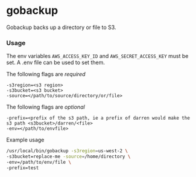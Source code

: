 # gobackup

Gobackup backs up a directory or file to S3.

### Usage

The env variables `AWS_ACCESS_KEY_ID` and `AWS_SECRET_ACCESS_KEY` must be set.  A .env file can be used to set them.

The following flags are _required_

```
-s3region=<s3 region>
-s3bucket=<s3 bucket>
-source=</path/to/source/directory/or/file>
```

The following flags are _optional_

```
-prefix=<prefix of the s3 path, ie a prefix of darren would make the s3 path <s3bucket>/darren/<file>
-env=</path/to/envfile>
```

Example usage

```bash
/usr/local/bin/gobackup -s3region=us-west-2 \
-s3bucket=replace-me -source=/home/directory \
-env=/path/to/env/file \
-prefix=test

```

